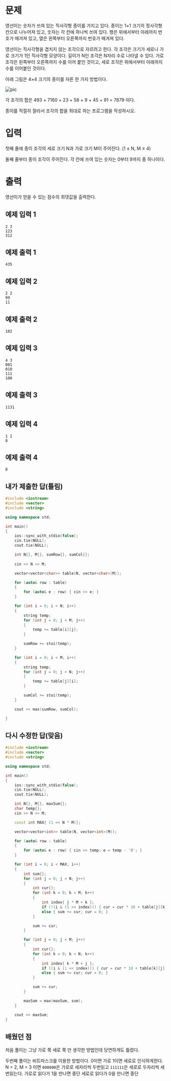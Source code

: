 문제
============
영선이는 숫자가 쓰여 있는 직사각형 종이를 가지고 있다. 종이는 1×1 크기의 정사각형 칸으로 나누어져 있고, 숫자는 각 칸에 하나씩 쓰여 있다. 행은 위에서부터 아래까지 번호가 매겨져 있고, 열은 왼쪽부터 오른쪽까지 번호가 매겨져 있다.

영선이는 직사각형을 겹치지 않는 조각으로 자르려고 한다. 각 조각은 크기가 세로나 가로 크기가 1인 직사각형 모양이다. 길이가 N인 조각은 N자리 수로 나타낼 수 있다. 가로 조각은 왼쪽부터 오른쪽까지 수를 이어 붙인 것이고, 세로 조각은 위에서부터 아래까지 수를 이어붙인 것이다.

아래 그림은 4×4 크기의 종이를 자른 한 가지 방법이다.

![pic](https://onlinejudgeimages.s3-ap-northeast-1.amazonaws.com/problem/14391/1.png)

각 조각의 합은 493 + 7160 + 23 + 58 + 9 + 45 + 91 = 7879 이다.

종이를 적절히 잘라서 조각의 합을 최대로 하는 프로그램을 작성하시오.

입력
============
첫째 줄에 종이 조각의 세로 크기 N과 가로 크기 M이 주어진다. (1 ≤ N, M ≤ 4)

둘째 줄부터 종이 조각이 주어진다. 각 칸에 쓰여 있는 숫자는 0부터 9까지 중 하나이다.

출력
=========
영선이가 얻을 수 있는 점수의 최댓값을 출력한다.

예제 입력 1
-----------
```
2 3
123
312
```
예제 출력 1 
--------
```
435
```
예제 입력 2 
---------
```
2 2
99
11
```
예제 출력 2 
--------
```
182
```
예제 입력 3 
---------
```
4 3
001
010
111
100
```
예제 출력 3 
---------
```
1131
```
예제 입력 4 
--------
```
1 1
8
```
예제 출력 4 
--------
```
8
```

내가 제출한 답(틀림)
------------
```cpp
#include <iostream>
#include <vector>
#include <string>

using namespace std;

int main()
{
	ios::sync_with_stdio(false);
	cin.tie(NULL);
	cout.tie(NULL);

	int N{}, M{}, sumRow{}, sumCol{};
	
	cin >> N >> M;

	vector<vector<char>> table(N, vector<char>(M));

	for (auto& row : table)
	{
		for (auto& e : row) { cin >> e; }
	}

	for (int i = 0; i < N; i++)
	{
		string temp;
		for (int j = 0; j < M; j++)
		{
			temp += table[i][j];
		}

		sumRow += stoi(temp);
	}

	for (int i = 0; i < M; i++)
	{
		string temp;
		for (int j = 0; j < N; j++)
		{
			temp += table[j][i];
		}

		sumCol += stoi(temp);
	}

	cout << max(sumRow, sumCol);

}
```

다시 수정한 답(맞음)
------------
```cpp
#include <iostream>
#include <vector>
#include <string>

using namespace std;

int main()
{
	ios::sync_with_stdio(false);
	cin.tie(NULL);
	cout.tie(NULL);

	int N{}, M{}, maxSum{};
	char temp{};
	cin >> N >> M;

	const int MAX{ (1 << N * M)};

	vector<vector<int>> table(N, vector<int>(M));

	for (auto& row : table)
	{
		for (auto& e : row) { cin >> temp; e = temp - '0'; }
	}

	for (int i = 0; i < MAX; i++)
	{
		int sum{};
		for (int j = 0; j < N; j++)
		{
			int cur{};
			for (int k = 0; k < M; k++)
			{
				int index{ j * M + k };
				if (!(i & (1 << index))) { cur = cur * 10 + table[j][k]; }
				else { sum += cur; cur = 0; }
			}

			sum += cur;
		}

		for (int j = 0; j < M; j++)
		{
			int cur{};
			for (int k = 0; k < N; k++)
			{
				int index{ k * M + j };
				if ((i & (1 << index))) { cur = cur * 10 + table[k][j]; }
				else { sum += cur; cur = 0; }
			}

			sum += cur;
		}

		maxSum = max(maxSum, sum);
	}

	cout << maxSum;
}
```

배웠던 점
------------

처음 풀이는 그냥 가로 쭉 세로 쭉 만 생각한 방법인데 당연하게도 틀렸다.

두번째 풀이는 비트마스크를 이용한 방법이다.
0이면 가로 1이면 세로로 인식하게한다.
N = 2, M = 3 이면 `000000`은 가로로 세자리씩 두번읽고 `111111`은 세로로 두자리씩 세번읽는다. 가로로 읽다가 1을 만나면 중단 세로로 읽다가 0을 만나면 중단
